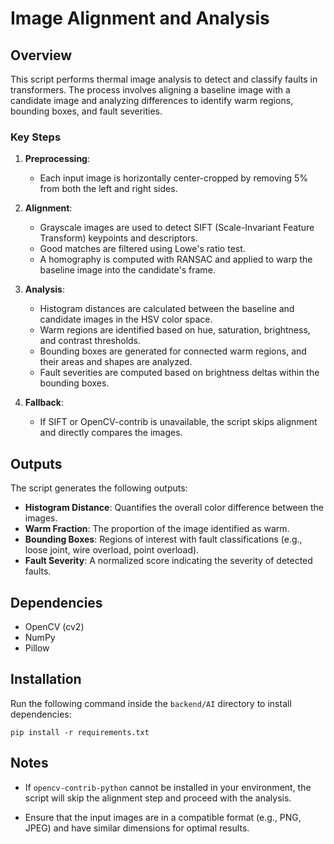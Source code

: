 # Image Alignment and Analysis

## Overview

This script performs thermal image analysis to detect and classify faults in transformers. The process involves aligning a baseline image with a candidate image and analyzing differences to identify warm regions, bounding boxes, and fault severities.

### Key Steps

1. **Preprocessing**:
   - Each input image is horizontally center-cropped by removing 5% from both the left and right sides.

2. **Alignment**:
   - Grayscale images are used to detect SIFT (Scale-Invariant Feature Transform) keypoints and descriptors.
   - Good matches are filtered using Lowe's ratio test.
   - A homography is computed with RANSAC and applied to warp the baseline image into the candidate's frame.

3. **Analysis**:
   - Histogram distances are calculated between the baseline and candidate images in the HSV color space.
   - Warm regions are identified based on hue, saturation, brightness, and contrast thresholds.
   - Bounding boxes are generated for connected warm regions, and their areas and shapes are analyzed.
   - Fault severities are computed based on brightness deltas within the bounding boxes.

4. **Fallback**:
   - If SIFT or OpenCV-contrib is unavailable, the script skips alignment and directly compares the images.

## Outputs

The script generates the following outputs:

- **Histogram Distance**: Quantifies the overall color difference between the images.
- **Warm Fraction**: The proportion of the image identified as warm.
- **Bounding Boxes**: Regions of interest with fault classifications (e.g., loose joint, wire overload, point overload).
- **Fault Severity**: A normalized score indicating the severity of detected faults.

## Dependencies

- OpenCV (cv2)
- NumPy
- Pillow

## Installation

Run the following command inside the `backend/AI` directory to install dependencies:

```pwsh
pip install -r requirements.txt
```

## Notes

- If `opencv-contrib-python` cannot be installed in your environment, the script will skip the alignment step and proceed with the analysis.

- Ensure that the input images are in a compatible format (e.g., PNG, JPEG) and have similar dimensions for optimal results.
